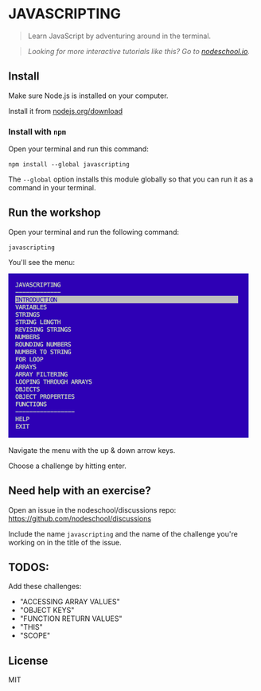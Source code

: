 # JAVASCRIPTING

> Learn JavaScript by adventuring around in the terminal.  


> _Looking for more interactive tutorials like this? Go to [nodeschool.io](http://nodeschool.io)._

## Install

Make sure Node.js is installed on your computer.

Install it from [nodejs.org/download](http://nodejs.org/download)

### Install with `npm`

Open your terminal and run this command:

```
npm install --global javascripting
```

The `--global` option installs this module globally so that you can run it as a command in your terminal.

## Run the workshop

Open your terminal and run the following command:

```
javascripting
```

You'll see the menu:

![javascripting screenshot](screenshot.png)

Navigate the menu with the up & down arrow keys. 

Choose a challenge by hitting enter.

## Need help with an exercise?

Open an issue in the nodeschool/discussions repo: https://github.com/nodeschool/discussions

Include the name `javascripting` and the name of the challenge you're working on in the title of the issue.

## TODOS:

Add these challenges:

- "ACCESSING ARRAY VALUES"
- "OBJECT KEYS"
- "FUNCTION RETURN VALUES"
- "THIS"
- "SCOPE"

## License

MIT
